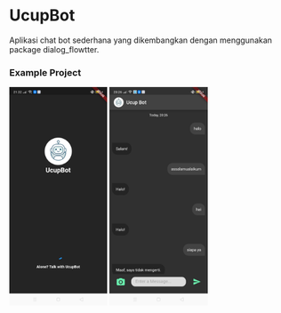 # UcupBot

Aplikasi chat bot sederhana yang dikembangkan dengan menggunakan package dialog_flowtter.

### Example Project
<div>
  <img src="assets/images/splashscreen.jpeg" width=35%>
  <img src="assets/images/example.jpeg" width=35%>
</div>

